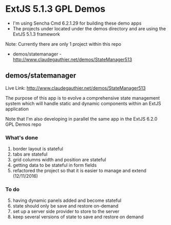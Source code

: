 # ExtJS 5.1.3 GPL Demos

-	I'm using Sencha Cmd 6.2.1.29 for building these demo apps
-	The projects under located under the demos directory and are using the ExtJS 5.1.3 framework

Note: Currently there are only 1 project within this repo 

-  demos/statemanager - http://www.claudegauthier.net/demos/StateManager513


## demos/statemanager

Live Link: http://www.claudegauthier.net/demos/StateManager513

The purpose of this app is to evolve a comprehensive state management system which will handle static and dynamic components within an ExtJS application

Note that I'm also developing in parallel the same app in the ExtJS 6.2.0 GPL Demos repo


### What's done

1.  border layout is stateful
2.  tabs are stateful
3.  grid columns width and position are stateful
4.	getting data to be stateful in form fields
5.	refactored the project so that it is easier to manage and extend (12/11/2016)

### To do

5.	having dynamic panels added and become stateful
6.	state should only be save and restore on-demand
7.  set up a server side provider to store to the server
8.	keep several versions of state to save and restore on demand
